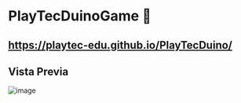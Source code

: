 # PlayTecDuinoGame 🤖
## https://playtec-edu.github.io/PlayTecDuino/

## Vista Previa 

![image](https://user-images.githubusercontent.com/67761298/159404044-27ef318c-0435-4bcf-ac80-fe37277d0012.png)
